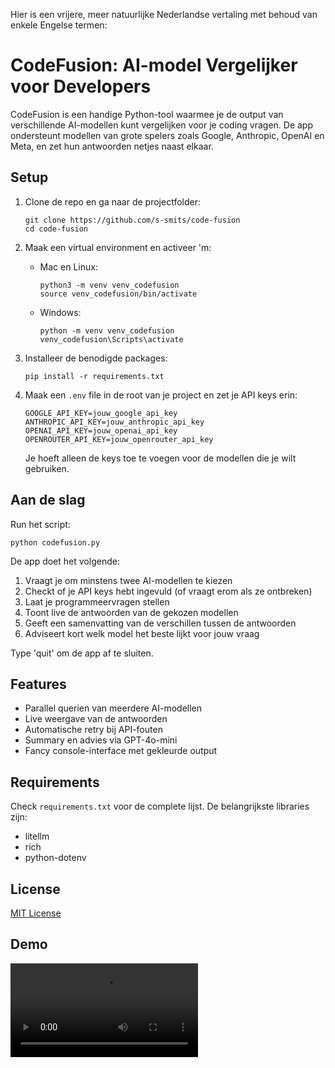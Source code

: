 Hier is een vrijere, meer natuurlijke Nederlandse vertaling met behoud van enkele Engelse termen:

# CodeFusion: AI-model Vergelijker voor Developers

CodeFusion is een handige Python-tool waarmee je de output van verschillende AI-modellen kunt vergelijken voor je coding vragen. De app ondersteunt modellen van grote spelers zoals Google, Anthropic, OpenAI en Meta, en zet hun antwoorden netjes naast elkaar.

## Setup

1. Clone de repo en ga naar de projectfolder:
   ```
   git clone https://github.com/s-smits/code-fusion
   cd code-fusion
   ```

2. Maak een virtual environment en activeer 'm:
   - Mac en Linux:
     ```
     python3 -m venv venv_codefusion
     source venv_codefusion/bin/activate
     ```
   - Windows:
     ```
     python -m venv venv_codefusion
     venv_codefusion\Scripts\activate
     ```

3. Installeer de benodigde packages:
   ```
   pip install -r requirements.txt
   ```

4. Maak een `.env` file in de root van je project en zet je API keys erin:
   ```
   GOOGLE_API_KEY=jouw_google_api_key
   ANTHROPIC_API_KEY=jouw_anthropic_api_key
   OPENAI_API_KEY=jouw_openai_api_key
   OPENROUTER_API_KEY=jouw_openrouter_api_key
   ```

   Je hoeft alleen de keys toe te voegen voor de modellen die je wilt gebruiken.

## Aan de slag

Run het script:
```
python codefusion.py
```

De app doet het volgende:
1. Vraagt je om minstens twee AI-modellen te kiezen
2. Checkt of je API keys hebt ingevuld (of vraagt erom als ze ontbreken)
3. Laat je programmeervragen stellen
4. Toont live de antwoorden van de gekozen modellen
5. Geeft een samenvatting van de verschillen tussen de antwoorden
6. Adviseert kort welk model het beste lijkt voor jouw vraag

Type 'quit' om de app af te sluiten.

## Features

- Parallel querien van meerdere AI-modellen
- Live weergave van de antwoorden
- Automatische retry bij API-fouten
- Summary en advies via GPT-4o-mini
- Fancy console-interface met gekleurde output

## Requirements

Check `requirements.txt` voor de complete lijst. De belangrijkste libraries zijn:
- litellm
- rich
- python-dotenv

## License

[MIT License](LICENSE)

## Demo
<video src="https://github.com/user-attachments/assets/-" controls="controls" style="max-width: 730px;">
</video>
